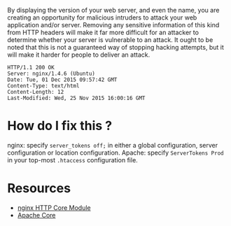 By displaying the version of your web server, and even the name, you are creating an opportunity for malicious intruders to attack your web application and/or server. Removing any sensitive information of this kind from HTTP headers will make it far more difficult for an attacker to determine whether your server is vulnerable to an attack. It ought to be noted that this is not a guaranteed way of stopping hacking attempts, but it will make it harder for people to deliver an attack.

```
HTTP/1.1 200 OK
Server: nginx/1.4.6 (Ubuntu)
Date: Tue, 01 Dec 2015 09:57:42 GMT
Content-Type: text/html
Content-Length: 12
Last-Modified: Wed, 25 Nov 2015 16:00:16 GMT
```

# How do I fix this ?

nginx: specify `server_tokens off;` in either a global configuration, server configuration or location configuration.
Apache: specify `ServerTokens Prod` in your top-most `.htaccess` configuration file.

# Resources

* [nginx HTTP Core Module](http://devdocs.io/nginx/http/ngx_http_core_module#server_tokens)
* [Apache Core](http://devdocs.io/apache_http_server/mod/core#servertokens)
